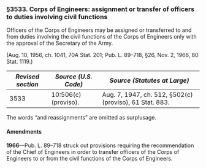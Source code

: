### §3533. Corps of Engineers: assignment or transfer of officers to duties involving civil functions ###

Officers of the Corps of Engineers may be assigned or transferred to and from duties involving the civil functions of the Corps of Engineers only with the approval of the Secretary of the Army.

(Aug. 10, 1956, ch. 1041, 70A Stat. 201; Pub. L. 89–718, §26, Nov. 2, 1966, 80 Stat. 1119.)

|*Revised section*|*Source (U.S. Code)*|             *Source (Statutes at Large)*              |
|-----------------|--------------------|-------------------------------------------------------|
|      3533       |10:506(c) (proviso).|Aug. 7, 1947, ch. 512, §502(c) (proviso), 61 Stat. 883.|

The words “and reassignments” are omitted as surplusage.

#### Amendments ####

**1966**—Pub. L. 89–718 struck out provisions requiring the recommendation of the Chief of Engineers in order to transfer officers of the Corps of Engineers to or from the civil functions of the Corps of Engineers.